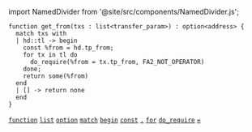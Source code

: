 import NamedDivider from '@site/src/components/NamedDivider.js';

<NamedDivider title="Code" width="1.5"/>

```archetype
function get_from(txs : list<transfer_param>) : option<address> {
  match txs with
  | hd::tl -> begin
    const %from = hd.tp_from;
    for tx in tl do
      do_require(%from = tx.tp_from, FA2_NOT_OPERATOR)
    done;
    return some(%from)
  end
  | [] -> return none
  end
}
```
[`function`](/docs/reference/declarations/function) [`list`](/docs/reference/types#list<T>) [`option`](/docs/reference/types#option<T>) [`match`](/docs/reference/instructions/control#match-with) [`begin`](/docs/reference/instructions/sequence) [`const`](/docs/reference/instructions/localvariable#const) [`.`](/docs/reference/expressions/operators/access#ab-1) [`for`](/docs/reference/instructions/control#for) [`do_require`](/docs/reference/instructions/divergent#do_requiret--bool-e--t) [`=`](/docs/reference/expressions/operators/arithmetic#a--b-7)